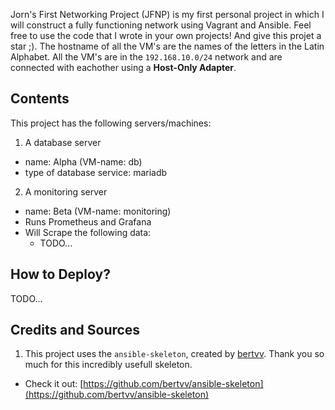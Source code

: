 Jorn's First Networking Project (JFNP) is my first personal project in which I will construct a fully functioning network using Vagrant and Ansible.
Feel free to use the code that I wrote in your own projects! And give this projet a star ;). 
The hostname of all the VM's are the names of the letters in the Latin Alphabet. 
All the VM's are in the ``192.168.10.0/24`` network and are connected with eachother using a **Host-Only Adapter**.  

## Contents 
This project has the following servers/machines:
1. A database server   
  * name: Alpha (VM-name: db)
  * type of database service: mariadb 
2. A monitoring server
  * name: Beta (VM-name: monitoring)
  * Runs Prometheus and Grafana 
  * Will Scrape the following data:
    * TODO...

## How to Deploy? 
TODO...

## Credits and Sources
1. This project uses the `ansible-skeleton`, created by [bertvv](https://github.com/bertvv). Thank you so much for this incredibly usefull skeleton. 
  * Check it out: [https://github.com/bertvv/ansible-skeleton](https://github.com/bertvv/ansible-skeleton)
